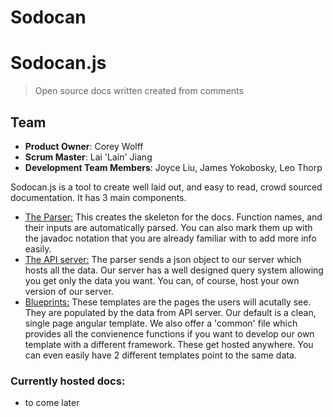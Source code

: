 # Sodocan

# Sodocan.js

> Open source docs written created from comments

## Team

  - __Product Owner__: Corey Wolff
  - __Scrum Master__: Lai 'Lain' Jiang
  - __Development Team Members__: Joyce Liu, James Yokobosky, Leo Thorp

Sodocan.js is a tool to create well laid out, and easy to read, crowd sourced documentation. It has 3 main components. 
  * [The Parser:](./parser/README.md) This creates the skeleton for the docs. Function names, and their inputs are automatically parsed. You can also mark them up with the javadoc notation that you are already familiar with to add more info easily. 
  * [The API server:](./Server/README.md) The parser sends a json object to our server which hosts all the data. Our server has a well designed query system allowing you get only the data you want. You can, of course, host your own version of our server. 
  * [Blueprints:](./blueprints/README.md) These templates are the pages the users will acutally see. They are populated by the data from API server. Our default is a clean, single page angular template. We also offer a 'common' file which provides all the convienence functions if you want to develop our own template with a different framework. These get hosted anywhere. You can even easily have 2 different templates point to the same data.

### Currently hosted docs:
  * to come later 